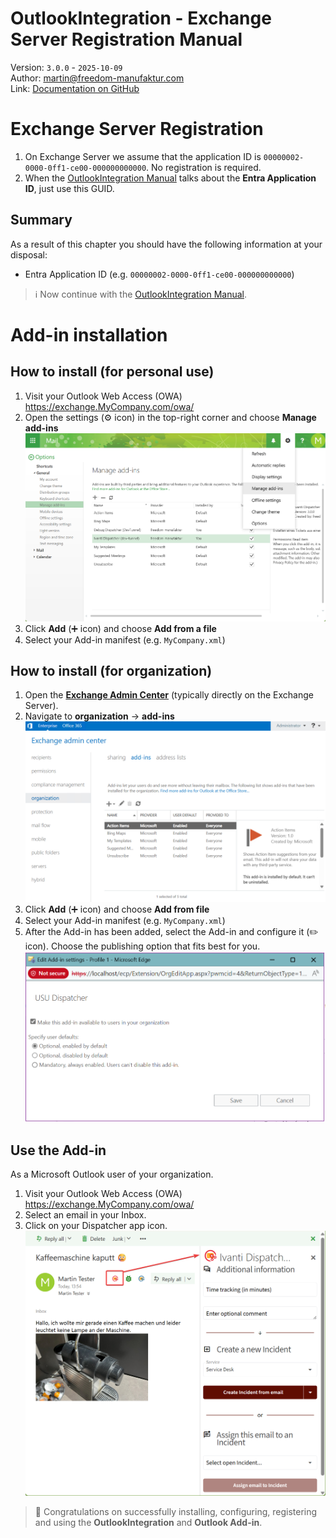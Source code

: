 ﻿OutlookIntegration - Exchange Server Registration Manual
===
Version: `3.0.0` - `2025-10-09` \
Author: martin@freedom-manufaktur.com \
Link: [Documentation on GitHub](<https://github.com/freedom-manufaktur/OutlookIntegration/tree/main/Documentation/Exchange Server Registration Manual.md>)


# Exchange Server Registration
1.  On Exchange Server we assume that the application ID is `00000002-0000-0ff1-ce00-000000000000`. No registration is required.
2.  When the [OutlookIntegration Manual](<OutlookIntegration Installation and Registration Manual.md>) talks about the **Entra Application ID**, just use this GUID.

## Summary
As a result of this chapter you should have the following information at your disposal:
- Entra Application ID (e.g. `00000002-0000-0ff1-ce00-000000000000`)

> ℹ️ Now continue with the [OutlookIntegration Manual](<OutlookIntegration Installation and Registration Manual.md>).


# Add-in installation

## How to install (for personal use)
1.  Visit your Outlook Web Access (OWA) https://exchange.MyCompany.com/owa/
2.  Open the settings (⚙️ icon) in the top-right corner and choose **Manage add-ins**
    ![My Add-ins](<Images/Exchange Server My Add-ins.png>)
3.  Click **Add** (➕ icon) and choose **Add from a file**
4.  Select your Add-in manifest (e.g. `MyCompany.xml`)

## How to install (for organization)
1.  Open the [**Exchange Admin Center**](https://localhost/ecp/) (typically directly on the Exchange Server).
2.  Navigate to **organization** → **add-ins**
    ![Exchange Server Add-ins](<Images/Exchange Server Add-ins.png>)
3.  Click **Add** (➕ icon) and choose **Add from file**
4.  Select your Add-in manifest (e.g. `MyCompany.xml`)
5.  After the Add-in has been added, select the Add-in and configure it (✏️ icon). Choose the publishing option that fits best for you.
    ![Enable Add-in](<Images/Exchange Server Add-ins Enable.png>)

## Use the Add-in
As a Microsoft Outlook user of your organization.
1.  Visit your Outlook Web Access (OWA) https://exchange.MyCompany.com/owa/
1.  Select an email in your Inbox.
1.  Click on your Dispatcher app icon.
    ![Outlook Add-in](<Images/Exchange Server Add-in open.png>)

> 🎉 Congratulations on successfully installing, configuring, registering and using the **OutlookIntegration** and **Outlook Add-in**.
